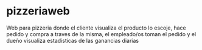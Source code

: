 # pizzeriaweb
Web para pizzeria donde el cliente visualiza el producto lo escoje, hace pedido y compra a traves de la misma, el empleado/os toman el pedido y el dueño visualiza estadisticas de las ganancias diarias
